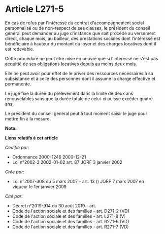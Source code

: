 # Article L271-5

En cas de refus par l'intéressé du contrat d'accompagnement social personnalisé ou de non-respect de ses clauses, le
président du conseil général peut demander au juge d'instance que soit procédé au versement direct, chaque mois, au bailleur,
des prestations sociales dont l'intéressé est bénéficiaire à hauteur du montant du loyer et des charges locatives dont il est
redevable.

Cette procédure ne peut être mise en oeuvre que si l'intéressé ne s'est pas acquitté de ses obligations locatives depuis au
moins deux mois.

Elle ne peut avoir pour effet de le priver des ressources nécessaires à sa subsistance et à celle des personnes dont il
assume la charge effective et permanente.

Le juge fixe la durée du prélèvement dans la limite de deux ans renouvelables sans que la durée totale de celui-ci puisse
excéder quatre ans.

Le président du conseil général peut à tout moment saisir le juge pour mettre fin à la mesure.

**Nota:**



**Liens relatifs à cet article**

_Codifié par_:

  - Ordonnance 2000-1249 2000-12-21
  - Loi n°2002-2 2002-01-02 art. 87 JORF 3 janvier 2002

_Créé par_:

  - Loi n°2007-308 du 5 mars 2007 - art. 13 () JORF 7 mars 2007 en vigueur le 1er janvier 2009

_Cité par_:

  - Décret n°2019-914 du 30 août 2019 - art.
  - Code de l'action sociale et des familles - art. D271-2 (VD)
  - Code de l'action sociale et des familles - art. L271-8 (V)
  - Code de l'action sociale et des familles - art. R271-6 (VD)
  - Code de l'action sociale et des familles - art. R271-7 (VD)
